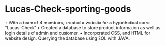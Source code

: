 # Lucas-Check-sporting-goods
• With a team of 4 members, created a website for a hypothetical store- "Lucas-Check" 
• Created a database to store product information as well as login 
details of admin and customer. 
• Incorporated CSS, and HTML for website design. Querying the database using SQL with JAVA.
